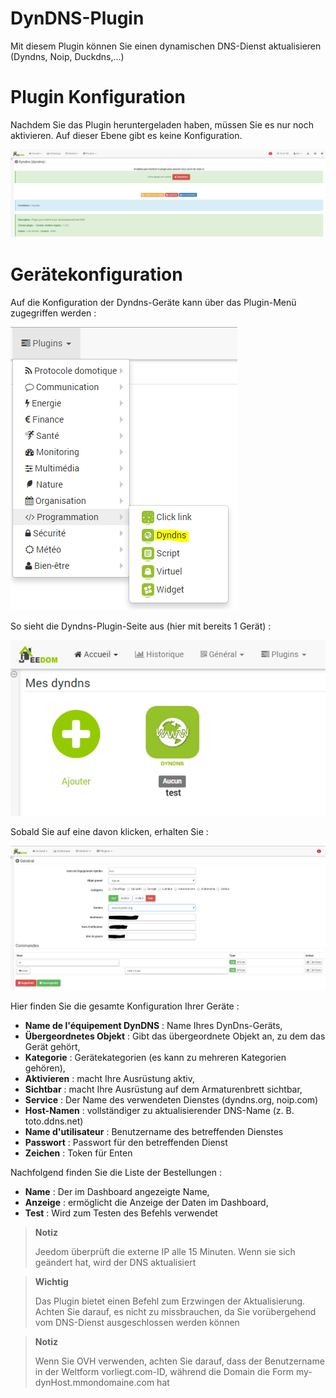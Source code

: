 # DynDNS-Plugin

Mit diesem Plugin können Sie einen dynamischen DNS-Dienst aktualisieren (Dyndns, Noip, Duckdns,…)

# Plugin Konfiguration 

Nachdem Sie das Plugin heruntergeladen haben, müssen Sie es nur noch aktivieren. Auf dieser Ebene gibt es keine Konfiguration.

![dyndns](../images/dyndns.PNG)

# Gerätekonfiguration 

Auf die Konfiguration der Dyndns-Geräte kann über das Plugin-Menü zugegriffen werden :

![dyndns2](../images/dyndns2.PNG)

So sieht die Dyndns-Plugin-Seite aus (hier mit bereits 1 Gerät) :

![dyndns3](../images/dyndns3.PNG)

Sobald Sie auf eine davon klicken, erhalten Sie :

![dyndns4](../images/dyndns4.PNG)

Hier finden Sie die gesamte Konfiguration Ihrer Geräte :

-   **Name de l'équipement DynDNS** : Name Ihres DynDns-Geräts,
-   **Übergeordnetes Objekt** : Gibt das übergeordnete Objekt an, zu dem das Gerät gehört,
-   **Kategorie** : Gerätekategorien (es kann zu mehreren Kategorien gehören),
-   **Aktivieren** : macht Ihre Ausrüstung aktiv,
-   **Sichtbar** : macht Ihre Ausrüstung auf dem Armaturenbrett sichtbar,
-   **Service** : Der Name des verwendeten Dienstes (dyndns.org, noip.com)
-   **Host-Namen** : vollständiger zu aktualisierender DNS-Name (z. B. toto.ddns.net)
-   **Name d'utilisateur** : Benutzername des betreffenden Dienstes
-   **Passwort** : Passwort für den betreffenden Dienst
-   **Zeichen** : Token für Enten

Nachfolgend finden Sie die Liste der Bestellungen :

-   **Name** : Der im Dashboard angezeigte Name,
-   **Anzeige** : ermöglicht die Anzeige der Daten im Dashboard,
-   **Test** : Wird zum Testen des Befehls verwendet

> **Notiz**
>
> Jeedom überprüft die externe IP alle 15 Minuten. Wenn sie sich geändert hat, wird der DNS aktualisiert

> **Wichtig**
>
> Das Plugin bietet einen Befehl zum Erzwingen der Aktualisierung. Achten Sie darauf, es nicht zu missbrauchen, da Sie vorübergehend vom DNS-Dienst ausgeschlossen werden können

> **Notiz**
>
> Wenn Sie OVH verwenden, achten Sie darauf, dass der Benutzername in der Weltform vorliegt.com-ID, während die Domain die Form my-dynHost.mmondomaine.com hat

